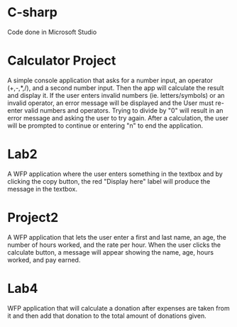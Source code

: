 # C-sharp
Code done in Microsoft Studio

# **Calculator Project**
A simple console application that asks for a number input, an operator (+,-,*,/), and a second number input. Then the app will calculate the result and display it.
If the user enters invalid numbers (ie. letters/symbols) or an invalid operator, an error message will be displayed and the User must re-enter valid numbers and operators. Trying to divide by "0" will result in an error message and asking the user to try again.
After a calculation, the user will be prompted to continue or entering "n" to end the application.

# **Lab2**
A WFP application where the user enters something in the textbox and by clicking the copy button, the red "Display here" label will produce the message in the textbox.

# **Project2**
A WFP application that lets the user enter a first and last name, an age, the number of hours worked, and the rate per hour. When the user clicks the calculate button, a message will appear showing the name, age, hours worked, and pay earned.

# **Lab4**
WFP application that will calculate a donation after expenses are taken from it and  then add that donation to the total amount of donations given.
